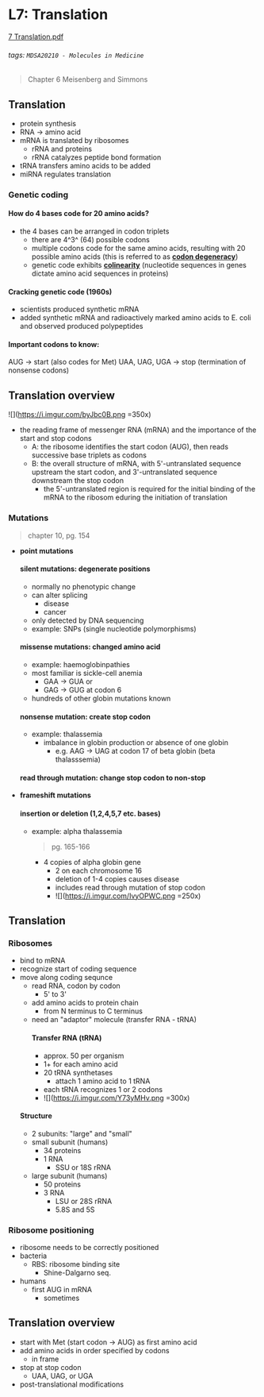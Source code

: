 # L7: Translation
[7 Translation.pdf](https://s3-us-west-2.amazonaws.com/secure.notion-static.com/a3f28b65-3f72-4e41-9381-8e179444d4ca/7_Translation.pdf)
###### tags: `MDSA20210 - Molecules in Medicine`
> Chapter 6 Meisenberg and Simmons 

## Translation
- protein synthesis
- RNA → amino acid
- mRNA is translated by ribosomes
    - rRNA and proteins
    - rRNA catalyzes peptide bond formation
- tRNA transfers amino acids to be added
- miRNA regulates translation

### Genetic coding
#### How do 4 bases code for 20 amino acids?
- the 4 bases can be arranged in codon triplets 
    - there are 4^3^ (64) possible codons
    - multiple codons code for the same amino acids, resulting with 20 possible amino acids (this is referred to as [**codon degeneracy**](https://en.wikipedia.org/wiki/Codon_degeneracy))
    - genetic code exhibits [**colinearity**](http://www.nature.com/scitable/topicpage/what-is-a-gene-colinearity-and-transcription-430) (nucleotide sequences in genes dictate amino acid sequences in proteins)

#### Cracking genetic code  (1960s)
- scientists produced synthetic mRNA
- added synthetic mRNA and radioactively marked amino acids to E. coli and observed produced polypeptides

#### Important codons to know:
AUG → start (also codes for Met)
UAA, UAG, UGA → stop (termination of nonsense codons)

## Translation overview
![](https://i.imgur.com/byJbc0B.png =350x)
- the reading frame of messenger RNA (mRNA) and the importance of the start and stop codons
    - A: the ribosome identifies the start codon (AUG), then reads successive base triplets as codons
    - B: the overall structure of mRNA, with 5'-untranslated sequence upstream the start codon, and 3'-untranslated sequence downstream the stop codon
        - the 5'-untranslated region is required for the initial binding of the mRNA to the ribosom eduring the initiation of translation

### Mutations
> chapter 10, pg. 154
- **point mutations** 
    #### silent mutations: degenerate positions
    - normally no phenotypic change
    - can alter splicing
        - disease
        - cancer
    - only detected by DNA sequencing
    - example: SNPs (single nucleotide polymorphisms)
    #### missense mutations: changed amino acid
    - example: haemoglobinpathies
    - most familiar is sickle-cell anemia
        - GAA → GUA or
        - GAG → GUG at codon 6
    - hundreds of other globin mutations known
    #### nonsense mutation: create stop codon
    - example: thalassemia 
        - imbalance in globin production or absence of one globin
            - e.g. AAG → UAG at codon 17 of beta globin (beta thalasssemia)
    #### read through mutation: change stop codon to non-stop
- **frameshift mutations**
    #### insertion or deletion (1,2,4,5,7 etc. bases)
    - example: alpha thalassemia
        > pg. 165-166
        - 4 copies of alpha globin gene
            - 2 on each chromosome 16
            - deletion of 1-4 copies causes disease
            - includes read through mutation of stop codon
            - ![](https://i.imgur.com/IvyOPWC.png =250x)

## Translation
### Ribosomes
- bind to mRNA
- recognize start of coding sequence
- move along coding sequnce
    - read RNA, codon by codon
        - 5' to 3'
    - add amino acids to protein chain
        - from N terminus to C terminus
    - need an "adaptor" molecule (transfer RNA - tRNA)
        #### Transfer RNA (tRNA)
        - approx. 50 per organism
        - 1+ for each amino acid
        - 20 tRNA synthetases
            - attach 1 amino acid to 1 tRNA
        - each tRNA recognizes 1 or 2 codons
        - ![](https://i.imgur.com/Y73yMHv.png =300x)
    #### Structure
    - 2 subunits: "large" and "small"
    - small subunit (humans)
        - 34 proteins
        - 1 RNA
            - SSU or 18S rRNA
    - large subunit (humans)
        - 50 proteins
        - 3 RNA
            - LSU or 28S rRNA
            - 5.8S and 5S
### Ribosome positioning
- ribosome needs to be correctly positioned
- bacteria 
    - RBS: ribosome binding site
        - Shine-Dalgarno seq.
- humans
    - first AUG in mRNA
        - sometimes

## Translation overview
- start with Met (start codon → AUG) as first amino acid
- add amino acids in order specified by codons
    - in frame
- stop at stop codon
    - UAA, UAG, or UGA 
- post-translational modifications



